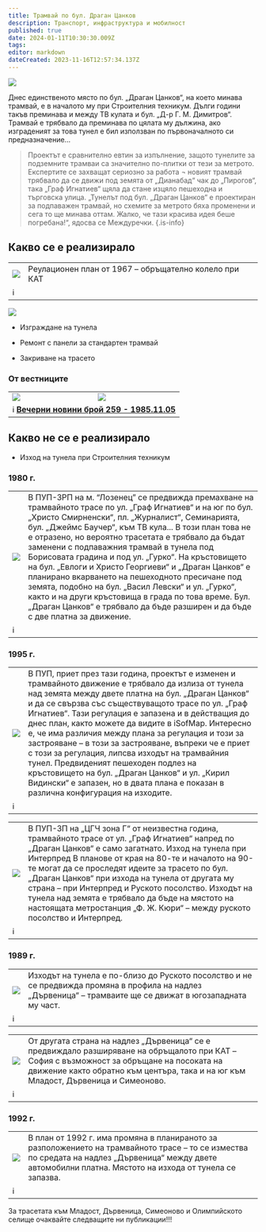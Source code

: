 ```yaml
---
title: Трамвай по бул. Драган Цанков
description: Транспорт, инфраструктура и мобилност
published: true
date: 2024-01-11T10:30:30.009Z
tags: 
editor: markdown
dateCreated: 2023-11-16T12:57:34.137Z
---
```


  <img src="https://lh3.google.com/u/0/d/1zriL-tULDSUaiA_9Y7HOtmyBuOv_Xjc-">
  
  
Днес единственото място по бул. „Драган Цанков“, на което минава трамвай, е в началото му при Строителния техникум. Дълги години такъв преминава и между ТВ кулата и бул. „Д-р Г. М. Димитров“. Трамвай е трябвало да преминава по цялата му дължина, ако изграденият за това тунел е бил използван по първоначалното си предназначение…

> Проектът е сравнително евтин за изпълнение, защото тунелите за подземните трамваи са значително по-плитки от тези за метрото. Експертите се захващат сериозно за работа ¬ новият трамвай трябвало да се движи под земята от „Дианабад“ чак до „Пирогов“, така „Граф Игнатиев“ щяла да стане изцяло пешеходна и търговска улица.
> „Тунелът под бул. „Драган Цанков“ е проектиран за подпаважен трамвай, но схемите за метрото бяха променени и сега то ще минава оттам. Жалко, че тази красива идея беше погребана!“, ядосва се Междуречки.
{.is-info}


## Какво се е реализирало

<div class="table-responsive"><table style="width:100%"><tr>
<td><img src="https://lh3.google.com/u/0/d/1jlzTnwe1UOSG7B4qgwOHQfNtkPFLd_a0"></td>
<td>Реулационен план от 1967 – обръщателно колело при КАТ </tr>
  <td colspan=2 >ℹ️ <a href=""><b></b></a></td></table></div>
  
  <img src="https://lh3.google.com/u/0/d/1TRkoQEIsdfbTXfAPwjwYDUrKl1Vf3-h_">
   
  
- Изграждане на тунела


- Ремонт с панели за стандартен трамвай


- Закриване на трасето

### От вестниците
<div class="table-responsive"><table style="width:100%"><tr>
<td><img src="https://lh3.google.com/u/0/d/1v4J23JseJO5nql03kPui_W10MBENSBO6"></td>
<td><img src="https://lh3.google.com/u/0/d/1t7xyG5LdMM7yysMkk9N_N4IlG3Hn11YT">
 </tr>
  <td colspan=2 >ℹ️ <a href="/bg/literature/vecherni-novini-1985"><b>Вечерни новини брой 259 - 1985.11.05</b></a></td></table></div>
  
  
  
## Какво не се е реализирало

- Изход на тунела при Строителния техникум

### 1980 г.
<div class="table-responsive"><table style="width:100%"><tr>
<td><img src="https://lh3.google.com/u/0/d/1hd4P-TsmmMhB5BF1eJcujTBAlyRU5imm"></td>
<td>В ПУП-ЗРП на м. “Лозенец” се предвижда премахване на трамвайното трасе по ул. „Граф Игнатиев“ и на юг по бул. „Христо Смирненски“, пл. „Журналист“, Семинарията, бул. „Джеймс Баучер“, към ТВ кула... В този план това не е отразено, но вероятно трасетата е трябвало да бъдат заменени с подпаважния трамвай в тунела под Борисовата градина и под ул. „Гурко“. На кръстовището на бул. „Евлоги и Христо Георгиеви“ и „Драган Цанков“ е планирано вкарването на пешеходното пресичане под земята, подобно на бул. „Васил Левски“ и ул. „Гурко“, както и на други кръстовища в града по това време. Бул. „Драган Цанков“ е трябвало да бъде разширен и да бъде с две платна за движение. </tr>
  <td colspan=2 >ℹ️ <a href=""><b></b></a></td></table></div>
  


### 1995 г.
<div class="table-responsive"><table style="width:100%"><tr>
<td><img src="https://lh3.google.com/u/0/d/1XdHzNlGbGlNtF33N2jmpTl1lgxwxdN9i"></td>
<td>В ПУП, приет през тази година, проектът е изменен и трамвайното движение е трябвало да излиза от тунела над земята между двете платна на бул. „Драган Цанков“ и да се свързва със съществуващото трасе по ул. „Граф Игнатиев“. Тази регулация е запазена и в действащия до днес план, както можете да видите в iSofMap.
Интересно е, че има различия между плана за регулация и този за застрояване – в този за застрояване, въпреки че е приет с този за регулация, липсва изходът на трамвайния тунел. Предвиденият пешеходен подлез на кръстовището на бул. „Драган Цанков“ и ул. „Кирил Видински“ е запазен, но в двата плана е показан в различна конфигурация на изходите. </tr>
  <td colspan=2 >ℹ️ <a href=""><b></b></a></td></table></div>
  
  
<div class="table-responsive"><table style="width:100%"><tr>
<td><img src="https://lh3.google.com/u/0/d/18ZhZTUEaWEXchSaU4vghAyjBOKJEsmpx"></td>
<td>В ПУП-ЗП на „ЦГЧ зона Г“ от неизвестна година, трамвайното трасе от ул. „Граф Игнатиев“ напред по „Драган Цанков“ е само загатнато.
Изход на тунела при Интерпред
В планове от края на 80-те и началото на 90-те могат да се проследят идеите за трасето по бул. „Драган Цанков“ при изхода на тунела от другата му страна – при Интерпред и Руското посолство. Изходът на тунела над земята е трябвало да бъде на мястото на настоящата метростанция „Ф. Ж. Кюри“ – между руското посолство и Интерпред.
</tr>
  <td colspan=2 >ℹ️ <a href=""><b></b></a></td></table></div>
  


###  1989 г.
<div class="table-responsive"><table style="width:100%"><tr>
<td><img src="https://lh3.google.com/u/0/d/1S86OGDvMtoDN-CXKx-l_D8IBXaHV4mpJ"></td>
<td>Изходът на тунела е по-близо до Руското посолство и не се предвижда промяна в профила на надлез „Дървеница“ – трамваите ще се движат в югозападната му част.</tr>
  <td colspan=2 >ℹ️ <a href=""><b></b></a></td></table></div>
  
  
<div class="table-responsive"><table style="width:100%"><tr>
<td><img src="https://lh3.google.com/u/0/d/
1RBRTQst2ATBcR2ZrIZUxnoe32J6BPxBa
"></td>
<td>От другата страна на надлез „Дървеница“ се е предвиждало разширяване на обръщалото при КАТ –София с възможност за обръщане на посоката на движение както обратно към центъра, така и на юг към Младост, Дървеница и Симеоново. </tr>
  <td colspan=2 >ℹ️ <a href=""><b></b></a></td></table></div>
  
  


### 1992 г.
<div class="table-responsive"><table style="width:100%"><tr>
<td><img src="https://lh3.google.com/u/0/d/1z8dI0kom-z6T6mzIxinrJHiVEJLBD20i"></td>
<td>В план от 1992 г. има промяна в планираното за разположението на трамвайното трасе – то се измества по средата на надлез „Дървеница“ между двете автомобилни платна. Мястото на изхода от тунела се запазва. </tr>
  <td colspan=2 >ℹ️ <a href=""><b></b></a></td></table></div>
  
  
  
  

За трасетата към Младост, Дървеница, Симеоново и Олимпийското селище очаквайте следващите ни публикации!!!
